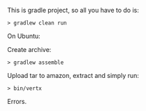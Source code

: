 This is gradle project, so all you have to do is:

	> gradlew clean run

On Ubuntu:

Create archive:

	> gradlew assemble

Upload tar to amazon, extract and simply run:

	> bin/vertx
	
Errors.